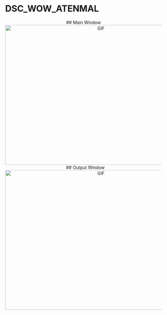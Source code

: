 # DSC_WOW_ATENMAL

<p align='center'>
  ## Main Window
  <a>
    <img alt="GIF" src="https://github.com/Kushagrabainsla/DSC_WOW_ATENMAL/blob/main/Screenshot%202020-12-13%20at%2012.08.16%20PM.png" width="600" height="450" />
  </a>&nbsp;&nbsp;
  ## Output Window
  <a>
    <img alt="GIF" src="https://github.com/Kushagrabainsla/DSC_WOW_ATENMAL/blob/main/Screenshot%202020-12-12%20at%202.21.43%20PM.png" width="600" height="450" />
  </a>&nbsp;&nbsp;
  
</p>
